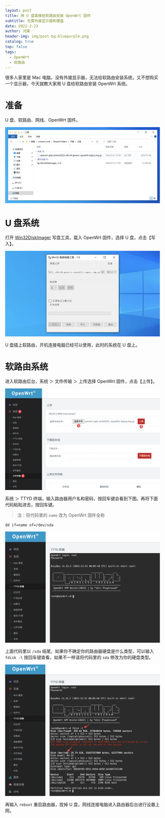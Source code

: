 ```yaml
---
layout: post
title: 用 U 盘直接给软路由安装 OpenWrt 固件
subtitle: 无需外接显示器和键盘
date: 2022-2-23
author: 河東
header-img: img/post-bg-bluepurple.png
catalog: true
top: false
tags:
  - OpenWrt
  - 软路由
---
```


很多人家里是 Mac 电脑，没有外接显示器，无法给软路由安装系统，又不想购买一个显示器，今天就教大家用 U 盘给软路由安装 OpenWrt 系统。

# 准备

U 盘、软路由、网线、OpenWrt 固件。

![](/img/OpenWrt/1.png)

# U 盘系统

打开 [Win32DiskImager](https://t.me/yinanzazheng/35) 写盘工具，载入 OpenWrt 固件，选择 U 盘，点击【写入】。

![](/img/OpenWrt/2.png)

U 盘插上软路由，开机连接电脑已经可以使用，此时的系统在 U 盘上。

# 软路由系统

进入软路由后台，系统 ＞ 文件传输 ＞ 上传选择 OpenWrt 固件，点击【上传】。

![](/img/OpenWrt/3.png)

系统 ＞ TTYD 终端，输入路由器用户名和密码，按回车键会看到下图。再将下面代码粘贴进去，按回车键。

> 注：将代码里的 `name` 改为 OpenWrt 固件全称

```
dd if=name of=/dev/sda
```

![](/img/OpenWrt/4.png)

上面代码里以 `/sda` 结尾，如果你不确定你的路由器硬盘是什么类型，可以输入 `fdisk -l` 按回车键查看，如果不一样请将代码里的 `sda` 修改为你的硬盘类型。

![](/img/OpenWrt/5.png)

再输入 `reboot` 重启路由器，拔掉 U 盘，网线连接电脑进入路由器后台进行设置上网。
